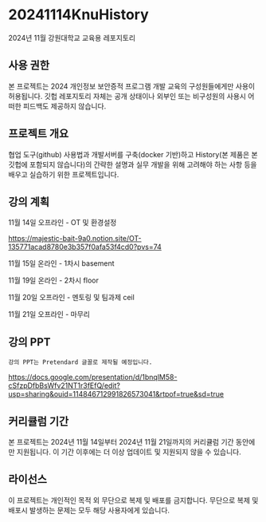 # 20241114KnuHistory
2024년 11월 강원대학교 교육용 레포지토리

## 사용 권한

본 프로젝트는 2024 개인정보 보안증적 프로그램 개발 교육의 구성원들에게만 사용이 허용됩니다. 깃헙 레포지토리 자체는 공개 상태이나 외부인 또는 비구성원의 사용시 어떠한 피드백도 제공하지 않습니다.

## 프로젝트 개요

협업 도구(github) 사용법과 개발서버를 구축(docker 기반)하고 History(본 제품은 본 깃헙에 포함되지 않습니다)의 간략한 설명과 실무 개발을 위해 고려해야 하는 사항 등을 배우고 실습하기 위한 프로젝트입니다.

## 강의 계획

11월 14일 오프라인 - OT 및 환경설정

https://majestic-bait-9a0.notion.site/OT-135771acad8780e3b357f0afa53f4cd0?pvs=74

11월 15일 온라인 - 1차시 basement

11월 19일 온라인 - 2차시 floor

11월 20일 오프라인 - 멘토링 및 팀과제 ceil

11월 21일 오프라인 - 마무리

## 강의 PPT

    강의 PPT는 Pretendard 글꼴로 제작될 예정입니다. 

https://docs.google.com/presentation/d/1bnqlM58-cSfzpDfbBsWfv21NT1r3fEfQ/edit?usp=sharing&ouid=114846712991826573041&rtpof=true&sd=true

## 커리큘럼 기간

본 프로젝트는 2024년 11월 14일부터 2024년 11월 21일까지의 커리큘럼 기간 동안에만 지원됩니다. 이 기간 이후에는 더 이상 업데이트 및 지원되지 않을 수 있습니다.

## 라이선스

이 프로젝트는 개인적인 목적 외 무단으로 복제 및 배포를 금지합니다. 무단으로 복제 및 배포시 발생하는 문제는 모두 해당 사용자에게 있습니다.
